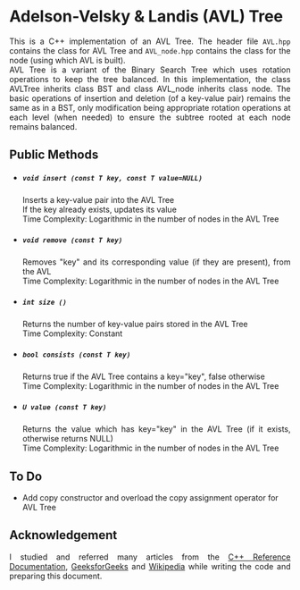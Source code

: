 <h1>Adelson-Velsky & Landis (AVL) Tree </h1>

<p align="justify">
This is a C++ implementation of an AVL Tree. The header file <code>AVL.hpp</code> contains the class for AVL Tree and <code>AVL_node.hpp</code> contains the class for the node (using which AVL is built).
<br>
AVL Tree is a variant of the Binary Search Tree which uses rotation operations to keep the tree balanced. In this implementation, the class AVLTree inherits class BST and class AVL_node inherits class node. The basic operations of insertion and deletion (of a key-value pair) remains the same as in a BST, only modification being appropriate rotation operations at each level (when needed) to ensure the subtree rooted at each node remains balanced.
</p>

<h2>Public Methods</h2>
<ul>
    <li>
        <h5><code>void insert (const T key, const T value=NULL)</code></h5>
        <p align="justify">
            Inserts a key-value pair into the AVL Tree
            <br>
            If the key already exists, updates its value
            <br>
            Time Complexity: Logarithmic in the number of nodes in the AVL Tree
        </p>
    </li>
    <li>
        <h5><code>void remove (const T key)</code></h5>
        <p align="justify">
            Removes "key" and its corresponding value (if they are present), from the AVL
            <br>
            Time Complexity: Logarithmic in the number of nodes in the AVL Tree
        </p>
    </li>
    <li>
        <h5><code>int size ()</code></h5>
        <p align="justify">
            Returns the number of key-value pairs stored in the AVL Tree
            <br>
            Time Complexity: Constant
        </p>
    </li>
    <li>
        <h5><code>bool consists (const T key)</code></h5>
        <p align="justify">
            Returns true if the AVL Tree contains a key="key", false otherwise
            <br>
            Time Complexity: Logarithmic in the number of nodes in the AVL Tree
        </p>
    </li>
    <li>
        <h5><code>U value (const T key)</code></h5>
        <p align="justify">
            Returns the value which has key="key" in the AVL Tree (if it exists, otherwise returns NULL)
            <br>
            Time Complexity: Logarithmic in the number of nodes in the AVL Tree
        </p>
    </li>
</ul>
<h2>To Do</h2>
<ul>
    <li>
        Add copy constructor and overload the copy assignment operator for AVL Tree
    </li>
</ul>

<h2>Acknowledgement</h2>
<p align="justify">
    I studied and referred many articles from the <a href="https://en.cppreference.com/w/">C++ Reference Documentation</a>, <a href="https://www.geeksforgeeks.org/">GeeksforGeeks</a> and <a href="https://www.wikipedia.org/">Wikipedia</a> while writing the code and preparing this document.
</p>
